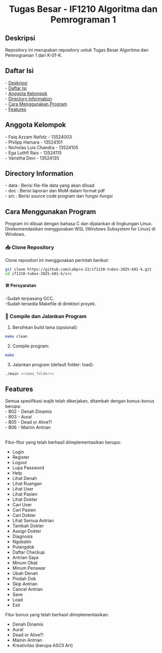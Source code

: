 <h1 align="center">Tugas Besar - IF1210 Algoritma dan Pemrograman 1</h1>

<h2 id="description">Deskripsi</h2>
Repository ini merupakan repository untuk Tugas Besar Algoritma dan Pemrograman 1 dari K-01-K.

<h2 id="table-of-contents">Daftar Isi</h2>
- <a href="#description">Deskripsi</a><br/>
- <a href="#table-of-contents">Daftar Isi</a><br/>
- <a href="#member">Anggota Kelompok</a><br/>
- <a href="#directory">Directory Information</a><br/>
- <a href="#how-to-run">Cara Menggunakan Program</a><br/>
- <a href="#features">Features</a><br/>


<h2 id="member">Anggota Kelompok</h2>
- Faiq Azzam Nafidz - 13524003<br/>
- Philipp Hamara - 13524101<br/>
- Nicholas Luis Chandra - 13524105<br/>
- Ega Luthfi Rais - 13524115<br/>
- Varistha Devi - 13524135<br/>

<h2 id="directory">Directory Information</h2>
- data : Berisi file-file data yang akan diload <br/>
- doc : Berisi laporan dan MoM dalam format pdf <br/>
- src : Berisi source code program dan fungsi-fungsi <br/>

<h2 id="how-to-run">Cara Menggunakan Program</h2>
Program ini dibuat dengan bahasa C dan dijalankan di lingkungan Linux. Direkomendasikan menggunakan WSL (Windows Subsystem for Linux) di Windows.

### 📥 Clone Repository
Clone repositori ini menggunakan perintah berikut:

```bash
git clone https://github.com/Labpro-22/if1210-tubes-2025-k01-k.git
cd if1210-tubes-2025-k01-k/src
```

#### 🛠 Persyaratan
-Sudah terpasang GCC. </br>
-Sudah tersedia Makefile di direktori proyek.

### 🔧 Compile dan Jalankan Program
1. Bersihkan build lama (opsional):
```bash
make clean
```
2. Compile program:
```bash
make
```
3. Jalankan program (default folder: load):
```bash
./main <<nama_folder>>
```

<h2 id="features">Features</h2>
Semua spesifikasi wajib telah dikerjakan, ditambah dengan bonus-bonus berupa: <br>
- B02 - Denah Dinamis <br/>
- B03 - Aura! <br/>
- B05 - Dead or Alive?! <br/>
- B06 - Mainin Antrian <br/>
<br/>


Fitur-fitur yang telah berhasil diimplementasikan berupa: <br/>
- Login <br/>
- Register <br/>
- Logout <br/>
- Lupa Password <br/>
- Help <br/>
- Lihat Denah <br/>
- Lihat Ruangan <br/>
- Lihat User <br/>
- Lihat Pasien <br/>
- Lihat Dokter <br/>
- Cari User <br/>
- Cari Pasien <br/>
- Cari Dokter <br/>
- Lihat Semua Antrian <br/>
- Tambah Dokter <br/>
- Assign Dokter <br/>
- Diagnosis <br/>
- Ngobatin <br/>
- Pulangdok <br/>
- Daftar Checkup <br/>
- Antrian Saya <br/>
- Minum Obat <br/>
- Minum Penawar <br/>
- Ubah Denah <br/>
- Pindah Dok <br/>
- Skip Antrian <br/>
- Cancel Antrian <br/>
- Save <br/>
- Load <br/>
- Exit <br/>

Fitur bonus yang telah berhasil diimplementasikan: <br/>
- Denah Dinamis <br/>
- Aura! <br/>
- Dead or Alive?! <br/>
- Mainin Antrian <br/>
- Kreativitas (berupa ASCII Art) <br/>
